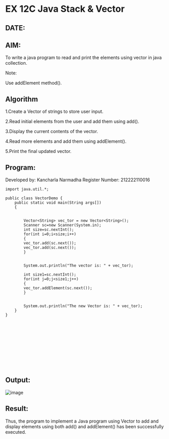 
# EX 12C Java Stack & Vector
## DATE:
## AIM:
To write a java program to read and  print the  elements using vector in java collection.

Note:

Use addElement method().














## Algorithm

1.Create a Vector of strings to store user input.

2.Read initial elements from the user and add them using add().

3.Display the current contents of the vector.

4.Read more elements and add them using addElement().

5.Print the final updated vector.







## Program:

Developed by: Kancharla Narmadha
Register Number: 212222110016
```
import java.util.*;

public class VectorDemo {
	public static void main(String args[])
	{

		
		Vector<String> vec_tor = new Vector<String>();
        Scanner sc=new Scanner(System.in);
        int size=sc.nextInt();
	    for(int i=0;i<size;i++)
	    {
		vec_tor.add(sc.next());
	    vec_tor.add(sc.next());
	    }
	

		System.out.println("The vector is: " + vec_tor);

		int size1=sc.nextInt();
	    for(int j=0;j<size1;j++)
	    {
		vec_tor.addElement(sc.next());
	    }

	
		System.out.println("The new Vector is: " + vec_tor);
	}
}


      


            
      
               


    
```

## Output:

![image](https://github.com/user-attachments/assets/0bdf18ff-7cc7-4cb5-8787-7960cabfd8e5)


## Result:
Thus, the program to implement a Java program using Vector to add and display elements using both add() and addElement() has been successfully executed.











